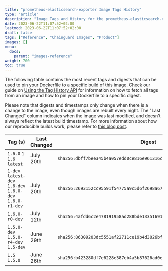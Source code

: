 ```yaml
---
title: "prometheus-elasticsearch-exporter Image Tags History"
type: "article"
description: "Image Tags and History for the prometheus-elasticsearch-exporter Chainguard Image"
date: 2023-06-22T11:07:52+02:00
lastmod: 2023-06-22T11:07:52+02:00
draft: false
tags: ["Reference", "Chainguard Images", "Product"]
images: []
menu:
  docs:
    parent: "images-reference"
weight: 700
toc: true
---
```


The following table contains the most recent tags and digests that can be used to pin your Dockerfile to a specific build of this image. Check our guide on [Using the Tag History API](/chainguard/chainguard-images/using-the-tag-history-api/) for information on how to fetch all tags from an image and how to pin your Dockerfile to a specific digest.

Please note that digests and timestamps only change when there is a change to the image, even though images are rebuilt every night. The "Last Changed" column indicates when the image was last modified, and doesn't always reflect the latest build timestamp. For more information about how our reproducible builds work, please refer to [this blog post](https://www.chainguard.dev/unchained/reproducing-chainguards-reproducible-image-builds).

| Tag (s)                                                    | Last Changed | Digest                                                                    |
|------------------------------------------------------------|--------------|---------------------------------------------------------------------------|
|  `1.6.0` `1` `1.6` `latest`                                | July 20th    | `sha256:dbff7bee345b4a057edd0ce816e961316cd7d2d0f477ecfdf10d6ace3bc16f30` |
|  `1-dev` `latest-dev` `1.6-dev` `1.6.0-dev` `1.6.0-r1-dev` | July 20th    | `sha256:2693152cc95591f54775a9c5d6f2698a674808e520dae79b786d284833e5a586` |
|  `1.6.0-r0-dev`                                            | July 12th    | `sha256:4afdd6c2e478191958ad288bde13351691a3d0674ef1788e2fcd67e4c141544c` |
|  `1.5.0-dev` `1.5.0-r4-dev` `1.5-dev`                      | June 29th    | `sha256:86309203dc5551af22711ce19b4d3026bf0f2dfdfdc0c9b11d38f69247b748b7` |
|  `1.5` `1.5.0`                                             | June 26th    | `sha256:b423280df7e6228e387eb4a5b87626ad0e2416af0af5de7c22983b9298777fb4` |
